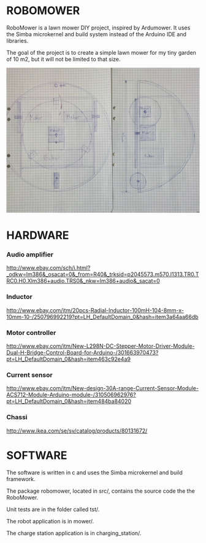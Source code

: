 ROBOMOWER
=========

RoboMower is a lawn mower DIY project, inspired by Ardumower. It uses
the Simba microkernel and build system instead of the Arduino IDE and
libraries.

The goal of the project is to create a simple lawn mower for my tiny
garden of 10 m2, but it will not be limited to that size.

![](doc/mower_first_sketch.jpg)

HARDWARE
========

### Audio amplifier
http://www.ebay.com/sch/i.html?_odkw=lm386&_osacat=0&_from=R40&_trksid=p2045573.m570.l1313.TR0.TRC0.H0.Xlm386+audio.TRS0&_nkw=lm386+audio&_sacat=0

### Inductor
http://www.ebay.com/itm/20pcs-Radial-Inductor-100mH-104-8mm-x-10mm-10-/250796992219?pt=LH_DefaultDomain_0&hash=item3a64aa66db

### Motor controller
http://www.ebay.com/itm/New-L298N-DC-Stepper-Motor-Driver-Module-Dual-H-Bridge-Control-Board-for-Arduino-/301663970473?pt=LH_DefaultDomain_0&hash=item463c92e4a9

### Current sensor
http://www.ebay.com/itm/New-design-30A-range-Current-Sensor-Module-ACS712-Module-Arduino-module-/310506962976?pt=LH_DefaultDomain_0&hash=item484ba84020

### Chassi
http://www.ikea.com/se/sv/catalog/products/80131672/

SOFTWARE
========

The software is written in c and uses the Simba microkernel and build
framework.

The package robomower, located in src/, contains the source code the
the RoboMower.

Unit tests are in the folder called tst/.

The robot application is in mower/.

The charge station application is in charging_station/.